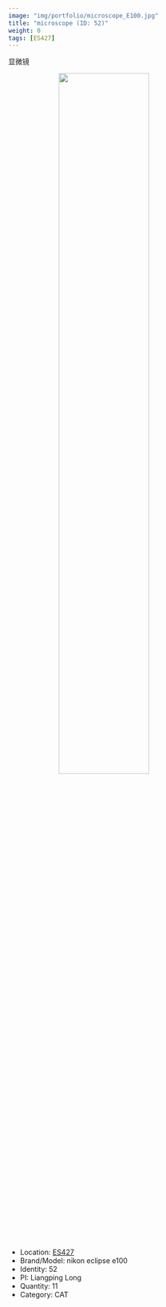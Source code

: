 ```yaml
---
image: "img/portfolio/microscope_E100.jpg"
title: "microscope (ID: 52)"
weight: 0
tags: [ES427]
---
```


显微镜

<!--more-->

<img src="../../img/portfolio/microscope_E100.jpg" width="60%" style="display: block; margin: auto;">

- Location: [ES427](../../tags/es427)
- Brand/Model: nikon eclipse e100
- Identity: 52
- PI: Liangping Long
- Quantity: 11
- Category: CAT






